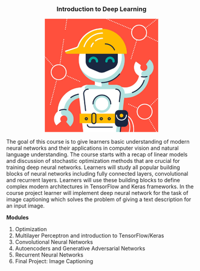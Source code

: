 ### <center> Introduction to Deep Learning </center>

<center> <img src="HSE_01.jpg" width="300" height="300" /> </center>

The goal of this course is to give learners basic understanding of modern neural networks and their applications in computer vision and natural language understanding. The course starts with a recap of linear models and discussion of stochastic optimization methods that are crucial for training deep neural networks. Learners will study all popular building blocks of neural networks including fully connected layers, convolutional and recurrent layers. Learners will use these building blocks to define complex modern architectures in TensorFlow and Keras frameworks. In the course project learner will implement deep neural network for the task of image captioning which solves the problem of giving a text description for an input image.

**Modules**

1) Optimization
2) Multilayer Perceptron and introduction to TensorFlow/Keras
3) Convolutional Neural Networks
4) Autoencoders and Generative Adversarial Networks
5) Recurrent Neural Networks
6) Final Project: Image Captioning